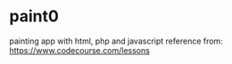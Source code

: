 # paint0

painting app with html, php and javascript
reference from: https://www.codecourse.com/lessons
